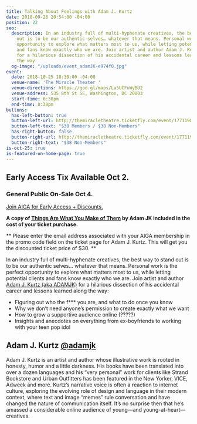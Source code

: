 ```yaml
---
title: Talking About Feelings with Adam J. Kurtz
date: 2018-09-26 20:54:00 -04:00
position: 22
seo:
  description: In an industry full of multi-hyphenate creatives, the best way to stand
    out is to be our authentic selves… whatever that means. Personal work is the perfect
    opportunity to explore what matters most to us, while letting potential clients
    and fans know exactly who we are. Join artist and author Adam J. Kurtz (aka ADAMJK)
    for a hilarious dissection of his accidental career and lessons learned along
    the way
  og-image: "/uploads/event_adamJK-e974f0.jpg"
event:
  date: 2018-10-25 18:30:00 -04:00
  venue-name: 'The Miracle Theater '
  venue-directions: https://goo.gl/maps/La5UCFuWyBU2
  venue-address: 535 8th St SE, Washington, DC 20003
  start-time: 6:30pm
  end-time: 8:30pm
buttons:
  has-left-button: true
  button-left-url: http://themiracletheatre.ticketfly.com/event/1771198
  button-left-text: "$30 Members / $38 Non-Members"
  has-right-button: false
  button-right-url: http://themiracletheatre.ticketfly.com/event/1771198
  button-right-text: "$38 Non-Members"
is-oct-25: true
is-featured-on-home-page: true
---
```


## Early Access Tix Available Oct 2. 
### General Public On-Sale Oct 4.
[Join AIGA for Early Access + Discounts.](http://dc.aiga.org/membership/membership-rates/)

**A copy of [Things Are What You Make of Them](http://www.thingsarewhatyoumakeofthem.com/) by Adam JK included in the cost of your ticket purchase.**

** Please enter the email address associated with your AIGA membership in the promo code field on the ticket page for Adam J. Kurtz. This will get you the discounted ticket price of $30. **

In an industry full of multi-hyphenate creatives, the best way to stand out is to be our authentic selves… whatever that means. Personal work is the perfect opportunity to explore what matters most to us, while letting potential clients and fans know exactly who we are. Join artist and author [Adam J. Kurtz (aka ADAMJK)](https://www.instagram.com/adamjk/) for a hilarious dissection of his accidental career and lessons learned along the way: 
* Figuring out who the f*** you are, and what to do once you know
* Why we don’t need anyone’s permission to create exactly what we want
* How to grow a supportive audience online (?????) 
* Insights and anecdotes on everything from ex-boyfriends to working with your teen pop idol

## Adam J. Kurtz [@adamjk](https://www.instagram.com/adamjk/)
Adam J. Kurtz is an artist and
author whose illustrative work is rooted in honesty, humor and a little darkness. His books have been translated into over a dozen languages and his “very personal” work for clients like Strand Bookstore
and Urban Outfitters has been featured in the New Yorker, VICE, Adweek and more.
Kurtz’s narrative voice is often a reaction to internet culture, exploring the evolving role of design and language in their modern context, where text and image “memes” rule conversation and have changed the nature of communication itself. It’s no surprise then that he’s amassed a considerable online audience of young—and young-at-heart—creatives.
